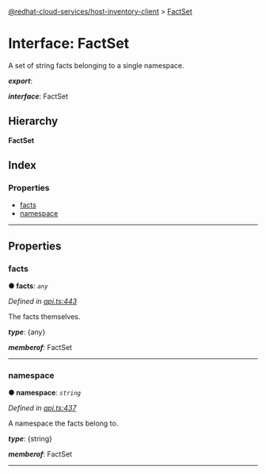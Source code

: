 [@redhat-cloud-services/host-inventory-client](../README.md) > [FactSet](../interfaces/factset.md)

# Interface: FactSet

A set of string facts belonging to a single namespace.

*__export__*: 

*__interface__*: FactSet

## Hierarchy

**FactSet**

## Index

### Properties

* [facts](factset.md#facts)
* [namespace](factset.md#namespace)

---

## Properties

<a id="facts"></a>

###  facts

**● facts**: *`any`*

*Defined in [api.ts:443](https://github.com/karelhala/javascript-clients/blob/master/packages/host-inventory/api.ts#L443)*

The facts themselves.

*__type__*: {any}

*__memberof__*: FactSet

___
<a id="namespace"></a>

###  namespace

**● namespace**: *`string`*

*Defined in [api.ts:437](https://github.com/karelhala/javascript-clients/blob/master/packages/host-inventory/api.ts#L437)*

A namespace the facts belong to.

*__type__*: {string}

*__memberof__*: FactSet

___

